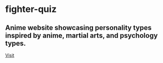 # fighter-quiz

## Anime website showcasing personality types inspired by anime, martial arts, and psychology types.

[Visit](https://sippun.github.io/fighter-quiz/)
